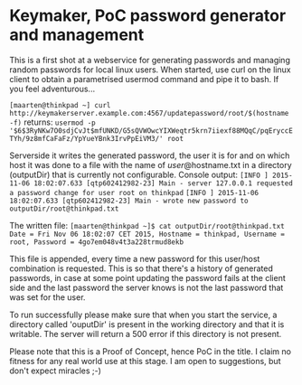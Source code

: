 # Keymaker, PoC password generator and management

This is a first shot at a webservice for generating passwords and managing
random passwords for local linux users. When started, use curl on the linux
client to obtain a parametrised usermod command and pipe it to bash. If you feel
adventurous...

`[maarten@thinkpad ~] curl http://keymakerserver.example.com:4567/updatepassword/root/$(hostname -f)`
returns:
`usermod -p '$6$3RyNKw7O0sdjCvJt$mfUNKD/G5sQVWOwcYIXWeqtr5krn7iiexf88MQqC/pqEryccETYh/9z8mfCaFaFz/YpYueYBnk3IrvPpEiVM3/' root`


Serverside it writes the generated password, the user it is for and on which
host it was done to a file with the name of $user@$hostname.txt in a directory
(outputDir) that is currently not configurable.
Console output:
`[INFO ] 2015-11-06 18:02:07.633 [qtp602412982-23] Main - server 127.0.0.1 requested a password change for user root on thinkpad`
`[INFO ] 2015-11-06 18:02:07.633 [qtp602412982-23] Main - wrote new password to outputDir/root@thinkpad.txt`

The written file:
`[maarten@thinkpad ~]$ cat outputDir/root@thinkpad.txt`
`Date = Fri Nov 06 18:02:07 CET 2015, Hostname = thinkpad, Username = root, Password = 4go7em048v4t3a228trmud8ekb`

This file is appended, every time a new password for this user/host combination
is requested. This is so that there's a history of generated passwords, in case
at some point updating the password fails at the client side and the last password
the server knows is not the last password that was set for the user.

To run successfully please make sure that when
you start the service, a directory called 'ouputDir' is present in the working directory
and that it is writable. The server will return a 500 error if this directory is not
present.

Please note that this is a Proof of Concept, hence PoC in the title. I claim no fitness
for any real world use at this stage. I am open to suggestions, but don't expect miracles ;-)